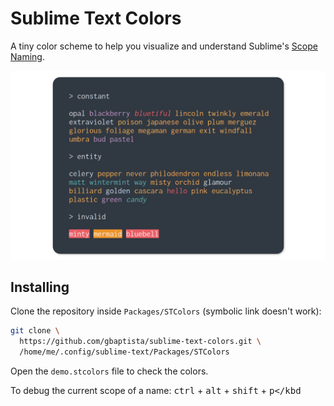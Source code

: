 # Sublime Text Colors

A tiny color scheme to help you visualize and understand Sublime's [Scope Naming](https://www.sublimetext.com/docs/scope_naming.html).

![example of color scheme visualization](https://raw.githubusercontent.com/gbaptista/assets/main/sublime-text-colors/colors.png)


## Installing

Clone the repository inside `Packages/STColors` (symbolic link doesn't work):

```sh
git clone \
  https://github.com/gbaptista/sublime-text-colors.git \
  /home/me/.config/sublime-text/Packages/STColors
```

Open the `demo.stcolors` file to check the colors.

To debug the current scope of a name: <kbd>ctrl</kbd> + <kbd>alt</kbd> + <kbd>shift</kbd> + <kbd>p</kbd
